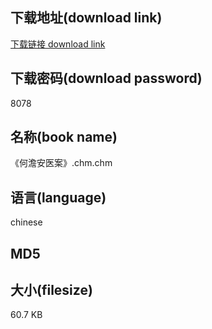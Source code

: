 ## 下载地址(download link)
[下载链接 download link](https://tutu365.netlify.app/?s=%E3%80%8A%E4%BD%95%E6%BE%B9%E5%AE%89%E5%8C%BB%E6%A1%88%E3%80%8B.chm)

## 下载密码(download password)
8078

## 名称(book name)
《何澹安医案》.chm.chm

## 语言(language)
chinese

## MD5


## 大小(filesize)
60.7 KB
